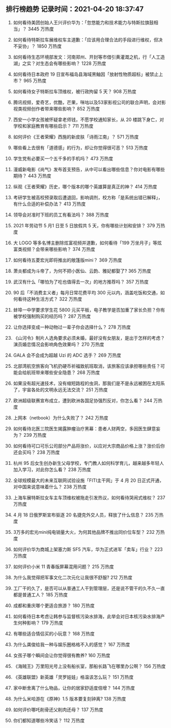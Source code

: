 
## 排行榜趋势 记录时间：2021-04-20 18:37:47
  
  1. 如何看待美团创始人王兴评价华为：「忽悠能力和技术能力与特斯拉旗鼓相当」？ 3445 万热度
    
  2. 如何看待特斯拉车展维权车主道歉：「应该用合理合法的手段进行维权，但决不妥协」？ 1850 万热度
    
  3. 如何看待生态环境部发文：河南郑州、开封等市借引黄灌溉之机，行「人工造湖」之实？对生态会有哪些影响？ 1228 万热度
    
  4. 如何看待日本政府 19 日宣布福岛县海域黑鲉因「放射性物质超标」被禁止上市？ 965 万热度
    
  5. 如何看待女子特斯拉车顶维权，被行政拘留 5 天？ 908 万热度
    
  6. 腾讯视频，爱奇艺，优酷，芒果，咪咕以及53家影视公司的联合声明，会对影视类视频创作者带来哪些影响？ 852 万热度
    
  7. 西安一小学女孩被怀疑拿老师钱，不愿学校通知家长，从 20 楼跳下身亡，对学校和家庭教育有哪些启示？ 711 万热度
    
  8. 如何评价《王者荣耀》西施的新皮肤「诗雨江南」？ 571 万热度
    
  9. 哪些看上去很有「道德感」的行为，却让你觉得很可恶？ 513 万热度
    
  10. 学生党有必要买一个五千多的手机吗？ 473 万热度
    
  11. 漫威新电影《尚气》发布首支预告，从中可以看出哪些信息？你对电影有哪些期待？ 443 万热度
    
  12. 纵观《王者荣耀》历史，哪个版本的哪个英雄算是真正的神？ 414 万热度
    
  13. 考研学生被高校预录取后遭退回，影响调剂，校方称「是系统出错已解释」，有什么合适的补偿办法？ 413 万热度
    
  14. 领导会对准时下班的员工有看法吗？ 388 万热度
    
  15. 2021 年劳动节 5 月1 日至 5 日放假共 5 天，你有哪些计划和安排？ 379 万热度
    
  16. 大 LOGO 等多名博主删除炫富视频并道歉，如何看待「199 万坐月子」等炫富类视频？会带来哪些影响？ 374 万热度
    
  17. 如何看待五菱宏光即将推出的敞篷版mini？ 369 万热度
    
  18. 萧炎都成为斗帝了，为何不把小医仙、云韵、雅妃都娶了? 365 万热度
    
  19. 武汉有什么「哪怕为了吃也值得去一次」的地方推荐吗？ 357 万热度
    
  20. 90 后「不消费主义者」每月日常花费平均 300 元以内，涵盖吃饭和交通，如何看待这种生活方式？ 322 万热度
    
  21. 蚌埠一中学要求学生花 5800 元买平板，电子教学是否加重了家长负担？你有被学校强制购买的经历吗？ 287 万热度
    
  22. 让你选择变成一种动物过一辈子你会选择什么？ 278 万热度
    
  23. 《山河令》制片人选角要求必须未婚，最好没有女朋友，是出于怎样的考虑？演员婚恋情况会影响角色效果吗？ 270 万热度
    
  24. GALA 会不会成为超越 Uzi 的 ADC 选手？ 269 万热度
    
  25. 北部湾航空旅客向飞机扔硬币祈福致航班取消，该旅客应该承担哪些责任？可能会给航班带来哪些安全隐患？ 268 万热度
    
  26. 如果没有超光速技术，没有缩短路程的虫洞，那我们是不是永远被困在太阳系了，宇宙各处的文明永远无法交流？ 251 万热度
    
  27. 欧洲超级联赛宣布成立，遭到欧洲各国足协强烈反对，你怎么看？ 244 万热度
    
  28. 上网本（netbook）为什么失败了？ 242 万热度
    
  29. 如何看待北医三院医生揭露肿瘤治疗黑幕：患者人财两空，多因医生肆意妄为？ 239 万热度
    
  30. 如何看待可口可乐公司部分产品将涨价，以应对大宗商品价格上涨？涨价后你还会买吗？ 238 万热度
    
  31. 杭州 95 后女生创办新生父母学校，专门教人如何科学育儿，越来越多年轻人加入学习，对此你怎么看？ 238 万热度
    
  32. 全球规模最大的未来互联网试验设施「FITI主干网」于 4 月 20 日正式开通，对中国来说意味着什么？ 238 万热度
    
  33. 上海车展特斯拉女车主车顶维权被拖走引发热议，如何看待哭闹式维权？ 237 万热度
    
  34. 4 月 18 日俄罗斯宣布驱逐 20 名捷克外交人员，释放了什么信息？ 235 万热度
    
  35. 3万多的宏光mini纯电销量大火，为何其他品牌不推出同价位车型？ 232 万热度
    
  36. 如何评价华为商城上架塞力斯 SF5 汽车，华为正式进军「卖车」行业？ 223 万热度
    
  37. 如何评价小米 11 青春版屏幕混用问题？ 215 万热度
    
  38. 为什么我觉得把军事文化二次元化让我很不舒服? 212 万热度
    
  39. 工厂干的久了，是否可以从普通工人干到管理层，还是说不管干的久不久一直都是普通工人？ 185 万热度
    
  40. 成都和重庆哪个更适合旅游？ 180 万热度
    
  41. 如何看待日本考虑让韩参与监督核污染水排海，此举会对日本核污染水排海产生何种影响？ 179 万热度
    
  42. 有哪些适合情侣买的小玩意？ 168 万热度
    
  43. 为什么龚俊给我一种与娱乐圈格格不入的感觉？ 167 万热度
    
  44. 女孩子哪个瞬间会让你觉得很有教养? 160 万热度
    
  45. 《海贼王》万里阳光号上没有船长室，那船长路飞在哪里办公啊？ 156 万热度
    
  46. 《英雄联盟》新英雄「灵罗娃娃」格温该怎么玩？ 151 万热度
    
  47. 家中断舍离了什么物品，让你的居家舒适度倍增？ 144 万热度
    
  48. 为什么米哈游在《原神》1.5 版本要复刻钟离? 138 万热度
    
  49. 如何评价哪吒削骨还父削肉还母？ 137 万热度
    
  50. 你们都知道哪些冷笑话？ 112 万热度
    